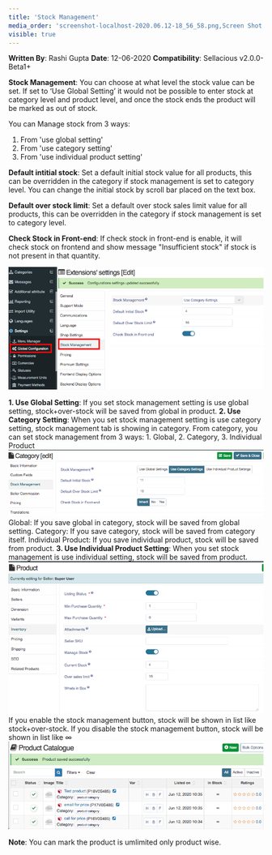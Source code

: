 ```yaml
---
title: 'Stock Management'
media_order: 'screenshot-localhost-2020.06.12-18_56_58.png,Screen Shot 2020-06-12 at 7.23.09 PM.png,Screen Shot 2020-06-12 at 7.29.58 PM.png,Screen Shot 2020-06-12 at 7.32.03 PM.png'
visible: true
---
```


**Written By**: Rashi Gupta
**Date**: 12-06-2020
**Compatibility**: Sellacious v2.0.0-Beta1+

**Stock Management**: You can choose at what level the stock value can be set. If set to ‘Use Global Setting’ it would not be possible to enter stock at category level and product level, and once the stock ends the product will be marked as out of stock.

You can Manage stock from 3 ways:
1. From 'use global setting'
2. From 'use category setting'
3. From 'use individual product setting'

**Default intitial stock**: Set a default initial stock value for all products, this can be overridden in the category if stock management is set to category level. You can change the initial stock by scroll bar placed on the text box.

**Default over stock limit**: Set a default over stock sales limit value for all products, this can be overridden in the category if stock management is set to category level.

**Check Stock in Front-end**: If check stock in front-end is enable, it will check stock on frontend and show message "Insufficient stock" if stock is not present in that quantity.

![](screenshot-localhost-2020.06.12-18_56_58.png)

**1. Use Global Setting**: If you set stock management setting is use global setting, stock+over-stock will be saved from global in product.
**2. Use Category Setting**: When you set stock management setting is use category setting, stock management tab is showing in category. From category, you can set stock management from 3 ways: 1. Global, 2. Category, 3. Individual Product
![](Screen%20Shot%202020-06-12%20at%207.23.09%20PM.png)
Global: If you save global in category, stock will be saved from global setting.
Category: If you save category, stock will be saved from category itself.
Individual Product: If you save individual product, stock will be saved from product.
**3. Use Individual Product Setting**: When you set stock management is use individual setting, stock will be saved from product.
![](Screen%20Shot%202020-06-12%20at%207.29.58%20PM.png)
If you enable the stock management button, stock will be shown in list like stock+over-stock.
If you disable the stock management button, stock will be shown in list like ∞
![](Screen%20Shot%202020-06-12%20at%207.32.03%20PM.png)

**Note**: You can mark the product is umlimited only product wise.